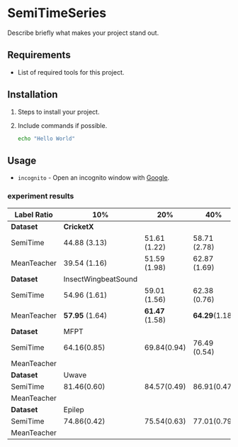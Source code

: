 # SemiTimeSeries

Describe briefly what makes your project stand out.

## Requirements

- List of required tools for this project.

## Installation

1. Steps to install your project.
1. Include commands if possible.

   ```sh
   echo "Hello World"
   ```

## Usage

- `incognito` - Open an incognito window with [Google](https://www.google.com/).

### experiment results
          
| Label Ratio       | 10%                    | 20%                    | 40%                   | 100%         |
| ----------------- | ---------------------- | ---------------------- | --------------------- | ------------ |
| **Dataset** | **CricketX**     |                        |                       |              |
| SemiTime          | 44.88 (3.13)           | 51.61 (1.22)           | 58.71 (2.78)          | 65.66 (1.58) |
| MeanTeacher       | 39.54 (1.16)           | 51.59 (1.98)           | 62.87 (1.69)          |              |
| **Dataset** | InsectWingbeatSound    |                        |                       |              |
| SemiTime          | 54.96  (1.61)          | 59.01 (1.56)           | 62.38 (0.76)          | 66.57 (0.67) |
| MeanTeacher       | **57.95** (1.64) | **61.47** (1.58) | **64.29**(1.18) |              |
| **Dataset** | MFPT                   |                        |                       |              |
| SemiTime          | 64.16(0.85)            | 69.84(0.94)            | 76.49 (0.54)          | 84.33(0.50)  |
| MeanTeacher       |                        |                        |                       |              |
| **Dataset** | Uwave                  |                        |                       |              |
| SemiTime          | 81.46(0.60)            | 84.57(0.49)            | 86.91(0.47)           | 90.29(0.32)  |
| MeanTeacher       |                        |                        |                       |              |
| **Dataset** | Epilep                 |                        |                       |              |
| SemiTime          | 74.86(0.42)            | 75.54(0.63)            | 77.01(0.79)           | 79.26(1.20)  |
| MeanTeacher       |                        |                        |                       |              |

